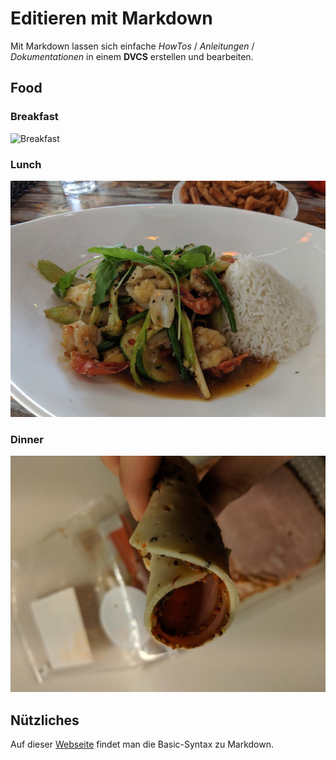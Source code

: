 # Editieren mit Markdown
Mit Markdown lassen sich einfache *HowTos* / *Anleitungen* / *Dokumentationen* in einem **DVCS** erstellen und bearbeiten.  
## Food
### Breakfast
  ![Breakfast](/pictures/foodporn.jpg "Breakfast")  
### Lunch
  ![Lunch!](pictures/lunch.jpg "Lunch")  
### Dinner
  ![Dinner](pictures/dinner.jpg "Dinner")  

## Nützliches
Auf dieser [Webseite](https://www.markdownguide.org/basic-syntax/) findet man die Basic-Syntax zu Markdown.